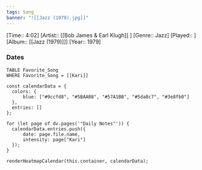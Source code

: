 ```yaml
---
tags: Song  
banner: "![[Jazz (1979).jpg]]"
---
```

[Time:: 4:02]
[Artist:: [[Bob James & Earl Klugh]] ]
[Genre:: Jazz]
[Played:: ]
[Album:: [[Jazz (1979)]]]
[Year:: 1979]
### Dates
````dataview
TABLE Favorite_Song
WHERE Favorite_Song = [[Kari]]
````
  ```dataviewjs
const calendarData = { 
	colors: { 
		blue: ["#9ccfd8", "#5BAAB8", "#57A1BB", "#5da8c7", "#3e8fb0"] 
	}, 
	entries: [] 
}; 

for (let page of dv.pages('"Daily Notes"')) { 
	calendarData.entries.push({ 
		date: page.file.name, 
		intensity: page["Kari"]
	}); 
} 

renderHeatmapCalendar(this.container, calendarData);
```
